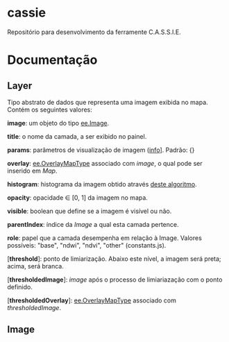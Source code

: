 # cassie
Repositório para desenvolvimento da ferramente C.A.S.S.I.E.

# Documentação
## Layer
Tipo abstrato de dados que representa uma imagem exibida no mapa. Contém os seguintes valores:

**image**: um objeto do tipo [ee.Image](https://developers.google.com/earth-engine/api_docs#eeimage).

**title**: o nome da camada, a ser exibido no painel.

**params**: parâmetros de visualização de imagem ([info](https://developers.google.com/earth-engine/api_docs#eedatagetmapid)]. Padrão: {}

**overlay**: [ee.OverlayMapType](https://github.com/google/earthengine-api/tree/master/demos/map-layer) associado com *image*, o qual pode ser inserido em *Map*.

**histogram**: histograma da imagem obtido através [deste algoritmo](https://developers.google.com/earth-engine/api_docs#eereducerhistogram).

**opacity**: opacidade ∈ \[0, 1\] da imagem no mapa.

**visible**: boolean que define se a imagem é visível ou não.

**parentIndex**: índice da *Image* a qual esta camada pertence.

**role**: papel que a camada desempenha em relação à Image. Valores possíveis: "base", "ndwi", "ndvi", "other" (constants.js).

\[**threshold**\]: ponto de limiarização. Abaixo este nível, a imagem será preta; acima, será branca.

\[**thresholdedImage**\]: *image* após o processo de limiariazação com o ponto definido.

\[**thresholdedOverlay**\]: [ee.OverlayMapType](https://github.com/google/earthengine-api/tree/master/demos/map-layer) associado com *thresholdedImage*.


## Image
